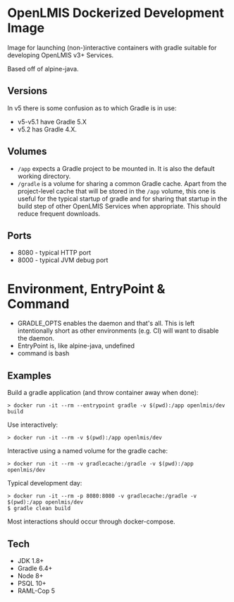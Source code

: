 # OpenLMIS Dockerized Development Image

Image for launching (non-)interactive containers with gradle suitable for developing OpenLMIS v3+ Services.

Based off of alpine-java.

## Versions

In v5 there is some confusion as to which Gradle is in use:
* v5-v5.1 have Gradle 5.X
* v5.2 has Gradle 4.X.

## Volumes

- `/app` expects a Gradle project to be mounted in.  It is also the default working directory.
- `/gradle` is a volume for sharing a common Gradle cache.  Apart from the project-level cache that will be stored
in the `/app` volume, this one is useful for the typical startup of gradle and for sharing that startup in the
build step of other OpenLMIS Services when appropriate.  This should reduce frequent downloads.

## Ports

- 8080 - typical HTTP port
- 8000 - typical JVM debug port

# Environment, EntryPoint & Command

- GRADLE_OPTS enables the daemon and that's all.  This is left intentionally short as other environments (e.g. CI)
will want to disable the daemon.
- EntryPoint is, like alpine-java, undefined
- command is bash

## Examples

Build a gradle application (and throw container away when done):
```shell
> docker run -it --rm --entrypoint gradle -v $(pwd):/app openlmis/dev build
```

Use interactively:
```shell
> docker run -it --rm -v $(pwd):/app openlmis/dev
```

Interactive using a named volume for the gradle cache:
```shell
> docker run -it --rm -v gradlecache:/gradle -v $(pwd):/app openlmis/dev
```

Typical development day:
```shell
> docker run -it --rm -p 8080:8080 -v gradlecache:/gradle -v $(pwd):/app openlmis/dev
$ gradle clean build
```
Most interactions should occur through docker-compose.

## Tech

- JDK 1.8+
- Gradle 6.4+
- Node 8+
- PSQL 10+
- RAML-Cop 5
